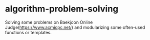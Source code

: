 # algorithm-problem-solving
Solving some problems on Baekjoon Online Judge(https://www.acmicpc.net/) and modularizing some often-used functions or templates.
